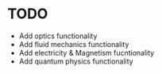# TODO
* Add optics functionality
* Add fluid mechanics functionality
* Add electricity & Magnetism fucntionality
* Add quantum physics functionality 
